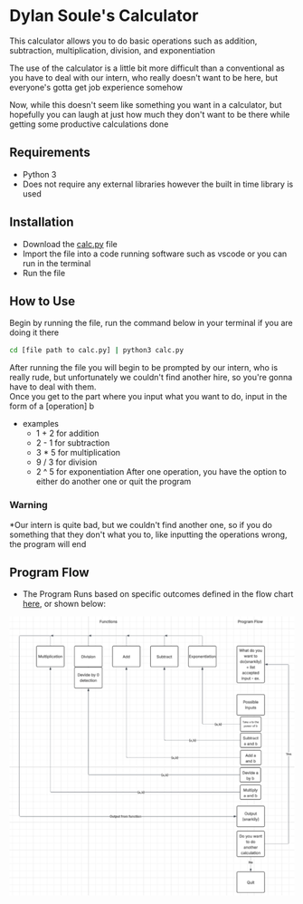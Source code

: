 # Dylan Soule's Calculator

This calculator allows you to do basic operations such as addition, subtraction, multiplication, division, and exponentiation  


The use of the calculator is a little bit more difficult than a conventional as you have to deal with our intern, who really doesn't want to be here, but everyone's gotta get job experience somehow  


Now, while this doesn't seem like something you want in a calculator, but hopefully you can laugh at just how much they don't want to be there while getting some productive calculations done

## Requirements
* Python 3
* Does not require any external libraries however the built in time library is used

## Installation
* Download the [calc.py](./calc.py) file  
* Import the file into a code running software such as vscode or you can run in the terminal  
* Run the file

## How to Use
Begin by running the file, run the command below in your terminal if you are doing it there
```bash
cd [file path to calc.py] | python3 calc.py
```
After running the file you will begin to be prompted by our intern, who is really rude, but unfortunately we couldn't find another hire, so you're gonna have to deal with them.  
Once you get to the part where you input what you want to do, input in the form of a [operation] b  
* examples
    * 1 + 2 for addition
    * 2 - 1 for subtraction
    * 3 * 5 for multiplication
    * 9 / 3 for division
    * 2 ^ 5 for exponentiation
After one operation, you have the option to either do another one or quit the program


### Warning
*Our intern is quite bad, but we couldn't find another one, so if you do something that they don't what you to, like inputting the operations wrong, the program will end


## Program Flow
* The Program Runs based on specific outcomes defined in the flow chart [here](https://lucid.app/lucidchart/8ef726de-c988-455c-8699-5203efd89214/edit?viewport_loc=346%2C369%2C3382%2C1804%2C0_0&invitationId=inv_995f578e-e8bd-4870-9d5a-17ef44ae1b5a), or shown below:   

![Flow Chart](<MethmaticsFlowChart.png>)
